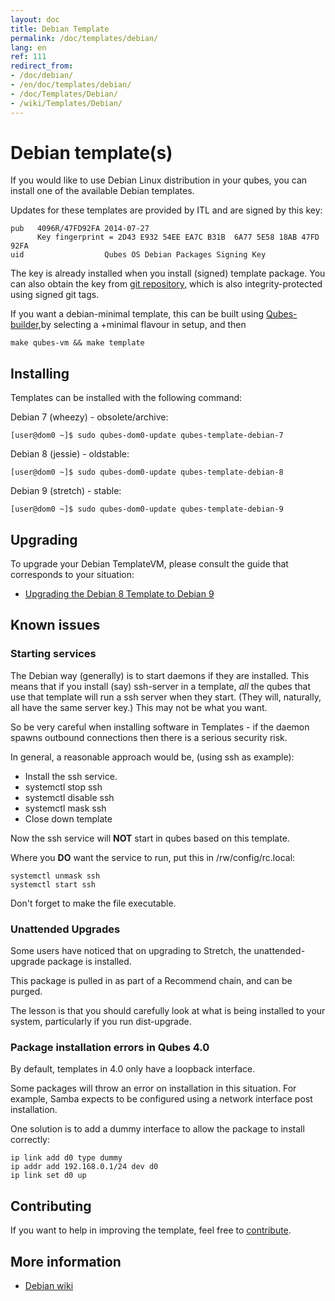 ```yaml
---
layout: doc
title: Debian Template
permalink: /doc/templates/debian/
lang: en
ref: 111
redirect_from:
- /doc/debian/
- /en/doc/templates/debian/
- /doc/Templates/Debian/
- /wiki/Templates/Debian/
---
```


Debian template(s)
===============

If you would like to use Debian Linux distribution in your qubes, you can install one of the available Debian templates.

Updates for these templates are provided by ITL and are signed by this key:

    pub   4096R/47FD92FA 2014-07-27
          Key fingerprint = 2D43 E932 54EE EA7C B31B  6A77 5E58 18AB 47FD 92FA
    uid                  Qubes OS Debian Packages Signing Key

The key is already installed when you install (signed) template package. You
can also obtain the key from [git
repository](https://github.com/QubesOS/qubes-core-agent-linux/blob/master/misc/qubes-archive-keyring.gpg),
which is also integrity-protected using signed git tags.

If you want a debian-minimal template, this can be built using [Qubes-builder](https://www.qubes-os.org/doc/qubes-builder/),by selecting a +minimal flavour in setup, and then               

    make qubes-vm && make template

Installing
----------

Templates can be installed with the following command:

Debian 7 (wheezy) - obsolete/archive:

    [user@dom0 ~]$ sudo qubes-dom0-update qubes-template-debian-7

Debian 8 (jessie) - oldstable:

    [user@dom0 ~]$ sudo qubes-dom0-update qubes-template-debian-8

Debian 9 (stretch) - stable:

    [user@dom0 ~]$ sudo qubes-dom0-update qubes-template-debian-9


Upgrading
---------

To upgrade your Debian TemplateVM, please consult the guide that corresponds to your situation:

 * [Upgrading the Debian 8 Template to Debian 9](/doc/template/debian/upgrade-8-to-9/)


Known issues
------------

### Starting services


The Debian way (generally) is to start daemons if they are installed.
This means that if you install (say) ssh-server in a template, *all* the qubes that use that template will run a ssh server when they start. (They will, naturally, all have the same server key.) This may not be what you want.

So be very careful when installing software in Templates - if the daemon spawns outbound connections then there is a serious security risk.

In general, a reasonable approach would be, (using ssh as example):
- Install the ssh service.
- systemctl stop ssh
- systemctl disable ssh
- systemctl mask ssh
- Close down template

Now the ssh service will **NOT** start in qubes based on this template.

Where you **DO** want the service to run, put this in /rw/config/rc.local:

    systemctl unmask ssh
    systemctl start ssh

Don't forget to make the file executable.


### Unattended Upgrades

Some users have noticed that on upgrading to Stretch, the unattended-upgrade package is installed.

This package is pulled in as part of a Recommend chain, and can be purged.

The lesson is that you should carefully look at what is being installed to your system, particularly if you run dist-upgrade. 


### Package installation errors in Qubes 4.0

By default, templates in 4.0 only have a loopback interface.

Some packages will throw an error on installation in this situation. For example, Samba expects to be configured using a network interface post installation.

One solution is to add a dummy interface to allow the package to install correctly:

    ip link add d0 type dummy
    ip addr add 192.168.0.1/24 dev d0
    ip link set d0 up



Contributing
----------------

If you want to help in improving the template, feel free to [contribute](/wiki/ContributingHowto).


More information
----------------

* [Debian wiki](https://wiki.debian.org/Qubes)


[stretch]: /doc/template/debian/upgrade-8-to-9/ 

